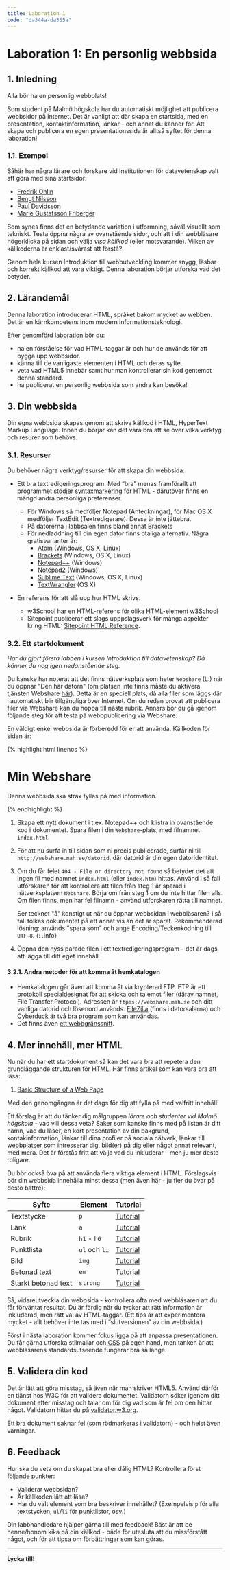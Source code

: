 ```yaml
---
title: Laboration 1
code: "da344a-da355a"
---
```


# Laboration 1: En personlig webbsida

## 1. Inledning

Alla bör ha en personlig webbplats!

Som student på Malmö högskola har du automatiskt möjlighet att publicera webbsidor på Internet. Det är vanligt att där skapa en startsida, med en presentation, kontaktinformation, länkar - och annat du känner för. Att skapa och publicera en egen presentationssida är alltså syftet för denna laboration!

### 1.1. Exempel

Såhär har några lärare och forskare vid Institutionen för datavetenskap valt att göra med sina startsidor:

*   [Fredrik Ohlin](http://webshare.mah.se/ctfroh/)
*   [Bengt Nilsson](http://webshare.mah.se/tsbeni/)
*   [Paul Davidsson](http://webshare.mah.se/ctpada/)
*   [Marie Gustafsson Friberger](http://webshare.mah.se/ctmagu/)

Som synes finns det en betydande variation i utformning, såväl visuellt som tekniskt. Testa öppna några av ovanstående sidor, och att i din webbläsare högerklicka på sidan och välja _visa källkod_ (eller motsvarande). Vilken av källkoderna är enklast/svårast att förstå?

Genom hela kursen Introduktion till webbutveckling kommer snygg, läsbar och korrekt källkod att vara viktigt. Denna laboration börjar utforska vad det betyder.

## 2. Lärandemål

Denna laboration introducerar HTML, språket bakom mycket av webben. Det är en kärnkompetens inom modern informationsteknologi.

Efter genomförd laboration bör du:

*   ha en förståelse för vad HTML-taggar är och hur de används för att bygga upp webbsidor.
*   känna till de vanligaste elementen i HTML och deras syfte.
*   veta vad HTML5 innebär samt hur man kontrollerar sin kod gentemot denna standard.
*   ha publicerat en personlig webbsida som andra kan besöka!

## 3. Din webbsida

Din egna webbsida skapas genom att skriva källkod i HTML, HyperText Markup Language. Innan du börjar kan det vara bra att se över vilka verktyg och resurer som behövs.

### 3.1. Resurser

Du behöver några verktyg/resurser för att skapa din webbsida:

*   Ett bra textredigeringsprogram. Med “bra” menas framförallt att programmet stödjer [syntaxmarkering](http://en.wikipedia.org/wiki/Syntax_highlighting) för HTML - därutöver finns en mängd andra personliga preferenser.

    *   För Windows så medföljer Notepad (Anteckningar), för Mac OS X medföljer TextEdit (Textredigerare). Dessa är inte jättebra.
    *   På datorerna i labbsalen finns bland annat Brackets
    *   För nedladdning till din egen dator finns otaliga alternativ. Några gratisvarianter är:
        *   [Atom](https://atom.io/) (Windows, OS X, Linux)
        *   [Brackets](http://brackets.io/) (Windows, OS X, Linux)
        *   [Notepad++](http://notepad-plus-plus.org/) (Windows)
        *   [Notepad2](http://www.flos-freeware.ch/notepad2.html) (Windows)
        *   [Sublime Text](http://www.sublimetext.com/) (Windows, OS X, Linux)
        *   [TextWrangler](http://www.barebones.com/products/textwrangler/) (OS X)
*   En referens för att slå upp hur HTML skrivs.

    *   w3School har en HTML-referens för olika HTML-element [w3School](http://www.w3schools.com/tags/)
    *   Sitepoint publicerar ett slags upppslagsverk för många aspekter kring HTML: [Sitepoint HTML Reference](http://reference.sitepoint.com/html).

### 3.2\. Ett startdokument

_Har du gjort första labben i kursen Introduktion till datavetenskap? Då känner du nog igen nedanstående steg._

Du kanske har noterat att det finns nätverksplats som heter `Webshare` (L:\) när du öppnar "Den här datorn" (om platsen inte finns måste du aktivera tjänsten Webshare [här](http://idservice.mah.se)). Detta är en speciell plats, då alla filer som läggs där i automatiskt blir tillgängliga över Internet. Om du redan provat att publicera filer via Webshare kan du hoppa till nästa rubrik. Annars bör du gå igenom följande steg för att testa på webbpublicering via Webshare:

En väldigt enkel webbsida är förberedd för er att använda. Källkoden för sidan är:

{% highlight html linenos %}
<!DOCTYPE html>
<html>
    <head>
        <meta charset="utf-8">
        <title>Min Webshare</title>
    </head>
    <body>
        <h1>Min Webshare</h1>
        <p>
            Denna webbsida ska strax fyllas på med information.
        </p>
    </body>
</html>
{% endhighlight %}

1.  Skapa ett nytt dokument i t.ex. Notepad++ och klistra in ovanstående kod i dokumentet. Spara filen i din `Webshare`-plats, med filnamnet `index.html`.

2.  För att nu surfa in till sidan som ni precis publicerade, surfar ni till `http://webshare.mah.se/datorid`, där datorid är din egen datoridentitet.

3.  Om du får felet `404 - File or directory not found` så betyder det att ingen fil med namnet `index.html` (eller `index.htm`) hittas. Använd i så fall utforskaren för att kontrollera att filen från steg 1 är sparad i nätverksplatsen `Webshare`. Börja om från steg 1 om du inte hittar filen alls. Om filen finns, men har fel filnamn - använd utforskaren rätta till namnet.

    Ser tecknet "å" konstigt ut när du öppnar webbsidan i webbläsaren? I så fall tolkas dokumentet på ett annat vis än det är sparat. Rekommenderad lösning: används "spara som" och ange Encoding/Teckenkodning till `UTF-8`.
    {: .info}

4.  Öppna den nyss parade filen i ett textredigeringsprogram - det är dags att lägga till ditt eget innehåll.

#### 3.2.1. Andra metoder för att komma åt hemkatalogen

*   Hemkatalogen går även att komma åt via krypterad FTP. FTP är ett protokoll specialdesignat för att skicka och ta emot filer (därav namnet, File Transfer Protocol). Adressen är `ftpes://webshare.mah.se` och ditt vanliga datorid och lösenord används. [FileZilla](http://filezilla-project.org/) (finns i datorsalarna) och [Cyberduck](http://cyberduck.ch/) är två bra program som kan användas.
*   Det finns även [ett webbgränssnitt](access.mah.se).

## 4. Mer innehåll, mer HTML

Nu när du har ett startdokument så kan det vara bra att repetera den grundläggande strukturen för HTML. Här finns artikel som kan vara bra att läsa:

1.  [Basic Structure of a Web Page](http://reference.sitepoint.com/html/page-structure)

Med den genomgången är det dags för dig att fylla på med valfritt innehåll!

Ett förslag är att du tänker dig målgruppen _lärare och studenter vid Malmö högskola_ - vad vill dessa veta? Saker som kanske finns med på listan är ditt namn, vad du läser, en kort presentation av din bakgrund, kontakinformation, länkar till dina profiler på sociala nätverk, länkar till webbplatser som intresserar dig, bild(er) på dig eller något annat relevant, med mera. Det är förstås fritt att välja vad du inkluderar - men ju mer desto roligare.

Du bör också öva på att använda flera viktiga element i HTML. Förslagsvis bör din webbsida innehålla minst dessa (men även här - ju fler du övar på desto bättre):

<table>
    <thead>
        <tr>
            <th>Syfte</th>
            <th>Element</th>
            <th>Tutorial</th>
        </tr>
    </thead>
    <tbody>
        <tr>
            <td>Textstycke</td>
            <td><code>p</code></td>
            <td><a href="http://ia.webbintro.se/tutorials.php?type=HTML&title=Paragraphs">Tutorial</a></td>
        </tr>
        <tr>
            <td>Länk</td>
            <td><code>a</code></td>
            <td><a href="http://ia.webbintro.se/tutorials.php?type=HTML&title=Links">Tutorial</a></td>
        </tr>
        <tr>
            <td>Rubrik</td>
            <td><code>h1</code> - <code>h6</code></td>
            <td><a href="http://ia.webbintro.se/tutorials.php?type=HTML&title=Headings">Tutorial</a></td>
        </tr>
        <tr>
            <td>Punktlista</td>
            <td><code>ul</code> och <code>li</code></td>
            <td><a href="http://ia.webbintro.se/tutorials.php?type=HTML&title=Lists">Tutorial</a></td>
        </tr>
        <tr>
            <td>Bild</td>
            <td><code>img</code></td>
            <td><a href="http://ia.webbintro.se/tutorials.php?type=HTML&title=Images">Tutorial</a></td>
        </tr>
        <tr>
            <td>Betonad text</td>
            <td><code>em</code></td>
            <td><a href="http://ia.webbintro.se/tutorials.php?type=HTML&title=Paragraphs">Tutorial</a></td>
        </tr>
        <tr>
            <td>Starkt betonad text</td>
            <td><code>strong</code></td>
            <td><a href="http://ia.webbintro.se/tutorials.php?type=HTML&title=Paragraphs">Tutorial</a></td>
        </tr>
    </tbody>
</table>

Så, vidareutveckla din webbsida - kontrollera ofta med webbläsaren att du får förväntat resultat. Du är färdig när du tycker att rätt information är inkluderad, men rätt val av HTML-taggar. (Ett tips är att experimentera mycket - allt behöver inte tas med i “slutversionen” av din webbsida.)

Först i nästa laboration kommer fokus ligga på att anpassa presentationen. Du får gärna utforska stilmallar och <abbr title="Cascading Style Sheets">CSS</abbr> på egen hand, men tanken är att webbläsarens standardsutseende fungerar bra så länge.

## 5. Validera din kod

Det är lätt att göra misstag, så även när man skriver HTML5\. Använd därför en tjänst hos W3C för att validera dokumentet. Validatorn söker igenom ditt dokument efter misstag och talar om för dig vad som är fel om den hittar något. Validatorn hittar du på [validator.w3.org](http://validator.w3.org/).

Ett bra dokument saknar fel (som rödmarkeras i validatorn) - och helst även varningar.

## 6. Feedback

Hur ska du veta om du skapat bra eller dålig HTML? Kontrollera först följande punkter:

*   Validerar webbsidan?
*   Är källkoden lätt att läsa?
*   Har du valt element som bra beskriver innehållet? (Exempelvis `p` för alla textstycken, `ul`/`li` för punktlistor, osv.)

Din labbhandledare hjälper gärna till med feedback! Bäst är att be henne/honom kika på din källkod - både för utesluta att du missförstått något, och för att tipsa om förbättringar som kan göras.

* * *

**Lycka till!**
